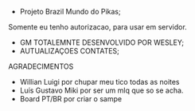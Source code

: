 - Projeto Brazil Mundo do Pikas;

Somente eu tenho autorizacao, para usar em servidor.

- GM TOTALEMNTE DESENVOLVIDO POR WESLEY;
- AUTUALIZAÇOES CONTATES;

AGRADECIMENTOS

- Willian Luigi por chupar meu tico todas as noites
- Luís Gustavo Miki por ser um mlq que so se acha.
- Board PT/BR por criar o sampe
